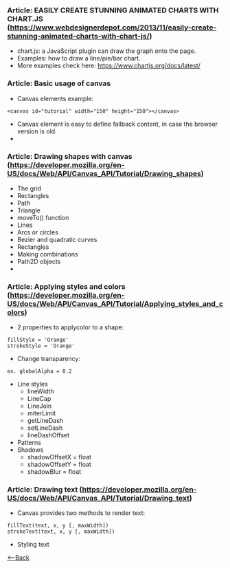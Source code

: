 ### Article: EASILY CREATE STUNNING ANIMATED CHARTS WITH CHART.JS (https://www.webdesignerdepot.com/2013/11/easily-create-stunning-animated-charts-with-chart-js/)
* chart.js: a JavaScript plugin can draw the graph onto the page.
* Examples: how to draw a line/pie/bar chart.
* More examples check here: https://www.chartjs.org/docs/latest/

### Article: Basic usage of canvas
* Canvas elements example:
```
<canvas id="tutorial" width="150" height="150"></canvas>
```
* Canvas element is easy to define fallback content, in case the browser version is old.
* 

### Article: Drawing shapes with canvas (https://developer.mozilla.org/en-US/docs/Web/API/Canvas_API/Tutorial/Drawing_shapes)
* The grid
* Rectangles
* Path
* Triangle
* moveTo() function
* Lines
* Arcs or circles
* Bezier and quadratic curves
* Rectangles
* Making combinations
* Path2D objects
* 

### Article: Applying styles and colors (https://developer.mozilla.org/en-US/docs/Web/API/Canvas_API/Tutorial/Applying_styles_and_colors)
* 2 properties to applycolor to a shape:
```
fillStyle = 'Orange'
strokeStyle = 'Orange'
```
* Change transparency:
```
ex. globalAlpha = 0.2
```
* Line styles
  * lineWidth
  * LineCap
  * LineJoin
  * miterLimit
  * getLineDash
  * setLineDash
  * lineDashOffset
* Patterns
* Shadows
  * shadowOffsetX = float
  * shadowOffsetY = float
  * shadowBlur = float

### Article: Drawing text (https://developer.mozilla.org/en-US/docs/Web/API/Canvas_API/Tutorial/Drawing_text)
* Canvas provides two methods to render text:
```
fillText(text, x, y [, maxWidth])
strokeText(text, x, y [, maxWidth])
```
* Styling text


[<--Back](README.md)